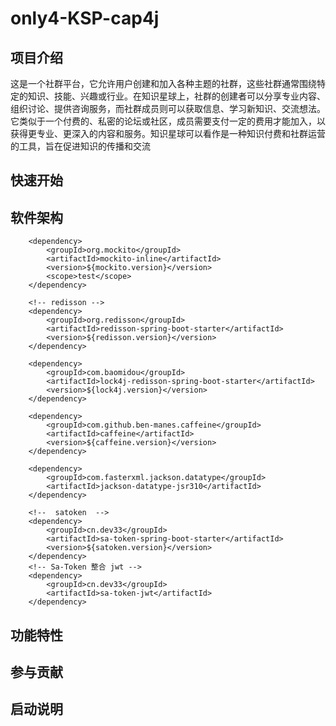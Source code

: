 # only4-KSP-cap4j

## 项目介绍
这是一个社群平台，它允许用户创建和加入各种主题的社群，这些社群通常围绕特定的知识、技能、兴趣或行业。在知识星球上，社群的创建者可以分享专业内容、组织讨论、提供咨询服务，而社群成员则可以获取信息、学习新知识、交流想法。它类似于一个付费的、私密的论坛或社区，成员需要支付一定的费用才能加入，以获得更专业、更深入的内容和服务。知识星球可以看作是一种知识付费和社群运营的工具，旨在促进知识的传播和交流
## 快速开始

## 软件架构

<!-- mockito -->
        <dependency>
            <groupId>org.mockito</groupId>
            <artifactId>mockito-inline</artifactId>
            <version>${mockito.version}</version>
            <scope>test</scope>
        </dependency>

        <!-- redisson -->
        <dependency>
            <groupId>org.redisson</groupId>
            <artifactId>redisson-spring-boot-starter</artifactId>
            <version>${redisson.version}</version>
        </dependency>

        <dependency>
            <groupId>com.baomidou</groupId>
            <artifactId>lock4j-redisson-spring-boot-starter</artifactId>
            <version>${lock4j.version}</version>
        </dependency>

        <dependency>
            <groupId>com.github.ben-manes.caffeine</groupId>
            <artifactId>caffeine</artifactId>
            <version>${caffeine.version}</version>
        </dependency>

        <dependency>
            <groupId>com.fasterxml.jackson.datatype</groupId>
            <artifactId>jackson-datatype-jsr310</artifactId>
        </dependency>

        <!--  satoken  -->
        <dependency>
            <groupId>cn.dev33</groupId>
            <artifactId>sa-token-spring-boot-starter</artifactId>
            <version>${satoken.version}</version>
        </dependency>
        <!-- Sa-Token 整合 jwt -->
        <dependency>
            <groupId>cn.dev33</groupId>
            <artifactId>sa-token-jwt</artifactId>
        </dependency>

## 功能特性

## 参与贡献

## 启动说明
